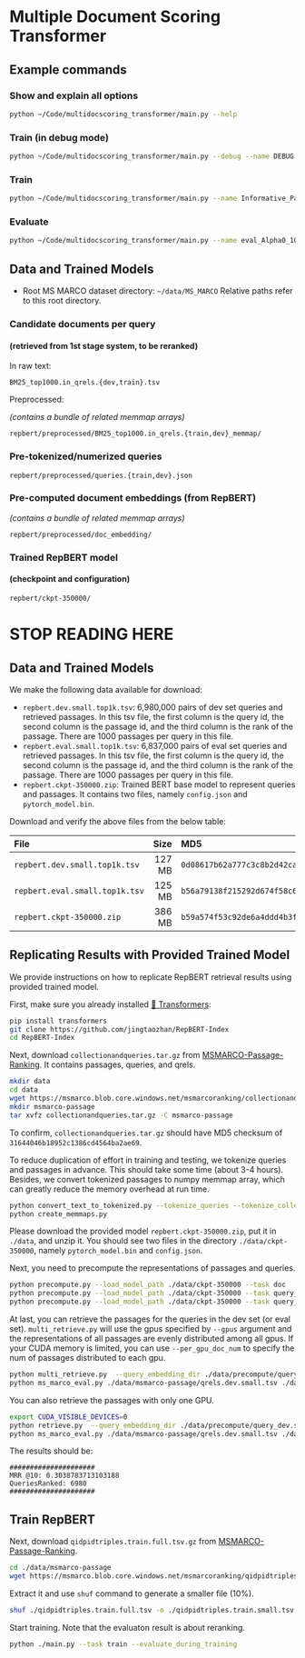 # Multiple Document Scoring Transformer

## Example commands

### Show and explain all options
```bash
python ~/Code/multidocscoring_transformer/main.py --help
```

### Train (in debug mode)

```bash
python ~/Code/multidocscoring_transformer/main.py --debug --name DEBUG --task train --output_dir path/to/Experiments --embedding_memmap_dir ~/data/MS_MARCO/repbert/representations/doc_embedding --tokenized_path ~/data/MS_MARCO/repbert/preprocessed --msmarco_dir ~/data/MS_MARCO --train_candidates_path ~/data/MS_MARCO/repbert/preprocessed/BM25_top1000.in_qrels.train_memmap --eval_candidates_path ~/data/MS_MARCO/repbert/preprocessed/BM25_top1000.in_qrels.dev_memmap --records_file MDST_records.xls --data_num_workers 0 --train_limit_size 256 --logging_steps 2 --num_candidates 30 --num_inbatch_neg 30 --load_collection_to_memory
```

### Train

```bash
python ~/Code/multidocscoring_transformer/main.py --name Informative_ParamValue3 --task train --output_dir path/to/Experiments --embedding_memmap_dir ~/data/MS_MARCO/repbert/representations/doc_embedding --tokenized_path ~/data/MS_MARCO/repbert/preprocessed --msmarco_dir ~/data/MS_MARCO --train_candidates_path ~/data/MS_MARCO/repbert/preprocessed/BM25_top1000.in_qrels.train_memmap --eval_candidates_path ~/data/MS_MARCO/repbert/preprocessed/BM25_top1000.in_qrels.dev_memmap --records_file MDST_records.xls --data_num_workers 0 --num_candidates 30 --num_inbatch_neg 30 --load_collection_to_memory
```

### Evaluate

```bash
python ~/Code/multidocscoring_transformer/main.py --name eval_Alpha0_100bm100rnd_lr1e-5w10000fr0.9  --no_timestamp --task dev --output_dir ~/data/gzerveas/MultidocScoringTr/Experiments --embedding_memmap_dir ~/data/MS_MARCO/repbert/representations/doc_embedding --tokenized_path ~/data/MS_MARCO/repbert/preprocessed --msmarco_dir ~/data/MS_MARCO --train_candidates_path ~/data/MS_MARCO/repbert/preprocessed/BM25_top1000.in_qrels.train_memmap --eval_candidates_path ~/data/MS_MARCO/repbert/preprocessed/BM25_top1000.in_qrels.dev_memmap --records_file ~/data/gzerveas/MultidocScoringTr/MDST_records.xls --data_num_workers 0  --load_collection_to_memory --load_model ~/data/gzerveas/MultidocScoringTr/Experiments/Alpha0_100bm100rnd_lr1e-5w10000fr1_2021-02-14_21-10-45_wD9/checkpoints/model_best.pth
```

## Data and Trained Models

- Root MS MARCO dataset directory: `~/data/MS_MARCO`
Relative paths refer to this root directory.
  
### Candidate documents per query
#### (retrieved from 1st stage system, to be reranked)
In raw text:

`BM25_top1000.in_qrels.{dev,train}.tsv`

Preprocessed:

_(contains a bundle of related memmap arrays)_

`repbert/preprocessed/BM25_top1000.in_qrels.{train,dev}_memmap/`

### Pre-tokenized/numerized queries

`repbert/preprocessed/queries.{train,dev}.json`

### Pre-computed document embeddings (from RepBERT)
_(contains a bundle of related memmap arrays)_

`repbert/preprocessed/doc_embedding/`

### Trained RepBERT model
#### (checkpoint and configuration)

`repbert/ckpt-350000/`


# STOP READING HERE
## Data and Trained Models

We make the following data available for download:

+ `repbert.dev.small.top1k.tsv`: 6,980,000 pairs of dev set queries and retrieved passages. In this tsv file, the first column is the query id, the second column is the passage id, and the third column is the rank of the passage. There are 1000 passages per query in this file.
+ `repbert.eval.small.top1k.tsv`: 6,837,000 pairs of eval set queries and retrieved passages. In this tsv file, the first column is the query id, the second column is the passage id, and the third column is the rank of the passage. There are 1000 passages per query in this file.
+ `repbert.ckpt-350000.zip`: Trained BERT base model to represent queries and passages. It contains two files, namely `config.json` and `pytorch_model.bin`.

Download and verify the above files from the below table:

File | Size | MD5 | Download
:----|-----:|:----|:-----
`repbert.dev.small.top1k.tsv` | 127 MB | `0d08617b62a777c3c8b2d42ca5e89a8e` | [[Google Drive](https://drive.google.com/file/d/1MrrwDmTZOiFx3qjfPxi4lDSdQk1tR5C6/view?usp=sharing)]
`repbert.eval.small.top1k.tsv` | 125 MB | `b56a79138f215292d674f58c694d5206` | [[Google Drive](https://drive.google.com/file/d/1twRGEJZFZc4zYa75q8UFEz9ZS2oh0oyE/view?usp=sharing)]
`repbert.ckpt-350000.zip` | 386 MB| `b59a574f53c92de6a4ddd4b3fbef784a` | [[Google Drive](https://drive.google.com/file/d/1xhwy_nvRWSNyJ2V7uP3FC5zVwj1Xmylv/view?usp=sharing)] 


## Replicating Results with Provided Trained Model

We provide instructions on how to replicate RepBERT retrieval results using provided trained model.

First, make sure you already installed [🤗 Transformers](https://github.com/huggingface/transformers):

```bash
pip install transformers
git clone https://github.com/jingtaozhan/RepBERT-Index
cd RepBERT-Index
```

Next, download `collectionandqueries.tar.gz` from [MSMARCO-Passage-Ranking](https://github.com/microsoft/MSMARCO-Passage-Ranking). It contains passages, queries, and qrels.

```bash
mkdir data
cd data
wget https://msmarco.blob.core.windows.net/msmarcoranking/collectionandqueries.tar.gz
mkdir msmarco-passage
tar xvfz collectionandqueries.tar.gz -C msmarco-passage
```

To confirm, `collectionandqueries.tar.gz` should have MD5 checksum of `31644046b18952c1386cd4564ba2ae69`.

To reduce duplication of effort in training and testing, we tokenize queries and passages in advance. This should take some time (about 3-4 hours). Besides, we convert tokenized passages to numpy memmap array, which can greatly reduce the memory overhead at run time.

```bash
python convert_text_to_tokenized.py --tokenize_queries --tokenize_collection
python create_memmaps.py
```

Please download the provided model `repbert.ckpt-350000.zip`, put it in `./data`, and unzip it. You should see two files in the directory `./data/ckpt-350000`, namely `pytorch_model.bin` and `config.json`.

Next, you need to precompute the representations of passages and queries. 

```bash
python precompute.py --load_model_path ./data/ckpt-350000 --task doc
python precompute.py --load_model_path ./data/ckpt-350000 --task query_dev.small
python precompute.py --load_model_path ./data/ckpt-350000 --task query_eval.small
```

At last, you can retrieve the passages for the queries in the dev set (or eval set). `multi_retrieve.py` will use the gpus specified by `--gpus` argument and the representations of all passages are evenly distributed among all gpus. If your CUDA memory is limited, you can use `--per_gpu_doc_num` to specify the num of passages distributed to each gpu. 

```bash
python multi_retrieve.py  --query_embedding_dir ./data/precompute/query_dev.small_embedding --output_path ./data/retrieve/repbert.dev.small.top1k.tsv --hit 1000 --gpus 0,1,2,3,4
python ms_marco_eval.py ./data/msmarco-passage/qrels.dev.small.tsv ./data/retrieve/repbert.dev.small.top1k.tsv
```

You can also retrieve the passages with only one GPU.

```bash
export CUDA_VISIBLE_DEVICES=0
python retrieve.py  --query_embedding_dir ./data/precompute/query_dev.small_embedding --output_path ./data/retrieve/repbert.dev.small.top1k.tsv --hit 1000 --per_gpu_doc_num 1800000
python ms_marco_eval.py ./data/msmarco-passage/qrels.dev.small.tsv ./data/retrieve/repbert.dev.small.top1k.tsv
```

The results should be:

```
#####################
MRR @10: 0.3038783713103188
QueriesRanked: 6980
#####################
```

## Train RepBERT

Next, download `qidpidtriples.train.full.tsv.gz` from [MSMARCO-Passage-Ranking](https://github.com/microsoft/MSMARCO-Passage-Ranking).

```bash
cd ./data/msmarco-passage
wget https://msmarco.blob.core.windows.net/msmarcoranking/qidpidtriples.train.full.tsv.gz
```

Extract it and use `shuf` command to generate a smaller file (10%).

```bash
shuf ./qidpidtriples.train.full.tsv -o ./qidpidtriples.train.small.tsv -n 26991900
```

Start training. Note that the evaluaton result is about reranking.

```bash
python ./main.py --task train --evaluate_during_training
```

